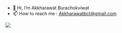 - 👋 Hi, I’m Akkharawat Burachokviwat
- 📫 How to reach me : Akkharawatbct@gmail.com

![](https://img.shields.io/badge/Coding-Python-informational?style=flat&logo=#3776AB&logoColor=white&color=2bbc8a)

<!---
Akkharawat/Akkharawat is a ✨ special ✨ repository because its `README.md` (this file) appears on your GitHub profile.
You can click the Preview link to take a look at your changes.
--->
